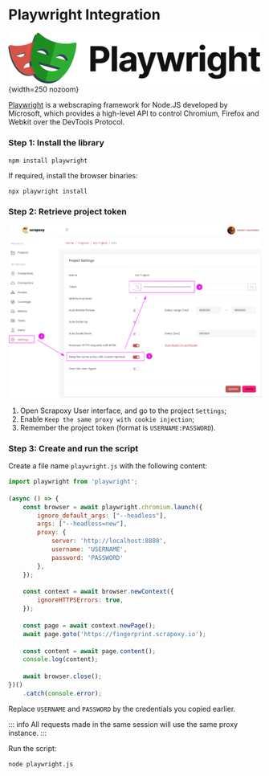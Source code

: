 # Playwright Integration

![Playwright](playwright.svg){width=250 nozoom}

[Playwright](https://playwright.dev/) is a webscraping framework for Node.JS developed by Microsoft, 
which provides a high-level API to control Chromium, Firefox and Webkit over the DevTools Protocol.


### Step 1: Install the library

```shell
npm install playwright
```

If required, install the browser binaries:

```shell
npx playwright install
```


### Step 2: Retrieve project token

![Token](../token_sticky.png)

1. Open Scrapoxy User interface, and go to the project `Settings`;
2. Enable `Keep the same proxy with cookie injection`;
3. Remember the project token (format is `USERNAME:PASSWORD`).


### Step 3: Create and run the script

Create a file name `playwright.js` with the following content:

```javascript
import playwright from 'playwright';

(async () => {
    const browser = await playwright.chromium.launch({
        ignore_default_args: ["--headless"],
        args: ["--headless=new"],
        proxy: {
            server: 'http://localhost:8888',
            username: 'USERNAME',
            password: 'PASSWORD'
        },
    });

    const context = await browser.newContext({
        ignoreHTTPSErrors: true,
    });

    const page = await context.newPage();
    await page.goto('https://fingerprint.scrapoxy.io');

    const content = await page.content();
    console.log(content);

    await browser.close();
})()
    .catch(console.error);

```

Replace `USERNAME` and `PASSWORD` by the credentials you copied earlier.

::: info
All requests made in the same session will use the same proxy instance.
:::

Run the script:

```shell
node playwright.js
```
